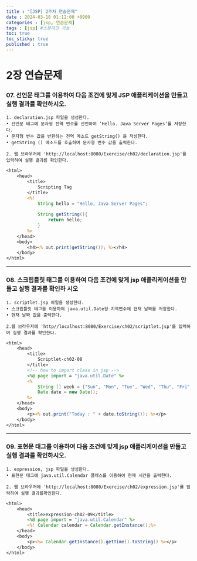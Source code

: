 ```yaml
---
title : "[JSP] 2주차 연습문제"
date : 2024-03-18 01:12:00 +0900
categories : [jsp, 연습문제]
tags : [jsp] #소문자만 가능
toc: true
toc_sticky: true
published : true
---
```


# 2장 연습문제

### 07. 선언문 태그를 이용하여 다음 조건에 맞게 JSP 애플리케이션을 만들고 실행 결과를 확인하시오.

```
1. declaration.jsp 파일을 생성한다.
• 선언문 태그에 문자형 전역 변수를 선언하여 ‘Hello. Java Server Pages‘를 저장한다.
• 문자형 변수 값을 반환하는 전역 메소드 getString() 을 작성한다.
• getString () 메소드를 호출하여 문자형 변수 값을 출력한다.

2. 웹 브라우저에 'http://localhost:8080/Exercise/ch02/declaration.jsp'를 입력하여 실행 결과를 확인한다.
```

```jsp
<html>
	<head>
		<title>
			Scripting Tag
		</title>
		<%! 
    		String hello = "Hello, Java Server Pages"; 
	
			String getString(){
				return hello;
			}
		%>
	</head>
	<body>
		<h4><% out.print(getString()); %></h4>
	</body>
</html>
```



---



### 08. 스크립틀릿 태그를 이용하여 다음 조건에 맞게 jsp 애플리케이션을 만들고 실행 결과를 확인하 시오

```
1. scriptlet.jsp 파일을 생성한다.
• 스크립틀릿 태그를 이용하여 java.util.Date형 지역변수에 현재 날짜를 저장한다.
• 현재 날짜 값을 출력한다.

2.웹 브라우저에 'http//localhost:8080/Exercise/ch02/scriptlet.jsp'를 입력하여 실행 결과를 확인한다.
```

```jsp
<html>
	<head>
		<title>
			Scriptlet-ch02-08
		</title>
		<!-- how to import class in jsp --> 
		<%@ page import = "java.util.Date" %>
		<%
			String [] week = {"Sun", "Mon", "Tue", "Wed", "Thu", "Fri", "Sat"};
			Date date = new Date();
		%>
	</head>
	<body>
		<p><% out.print("Today : " + date.toString()); %></p>
	</body>
</html>
```



---



### 09. 표현문 태그를 이용하여 다음 조건에 맞게 jsp 애플리케이션을 만들고 실행 결과를 확인하시오.

```
1. expression, jsp 파일을 생성한다.
• 표현문 태그에 java.util.Calendar 클래스를 이용하여 현재 시간을 출력한다.

2. 웹 브라우저에 'http://localhost:8080/Exercise/ch02/expression.jsp'를 입력하여 실행 결과를확인한다.
```

```jsp
<html>
	<head>
		<title>expression-ch02-09</title>
		<%@ page import = "java.util.Calendar" %>
		<%! Calendar calendar = Calendar.getInstance();%>
	</head>
	<body>
		<p><%= Calendar.getInstance().getTime().toString() %></p>
	</body>
</html>
```

